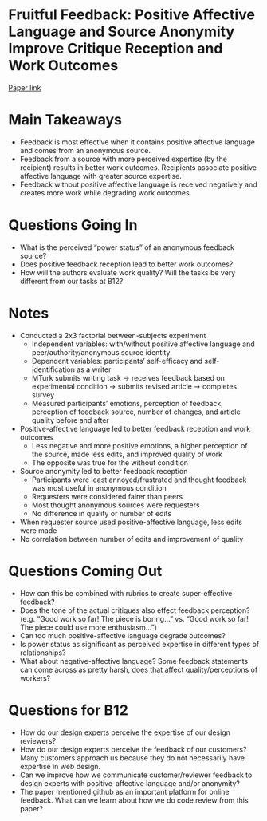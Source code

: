 # Fruitful Feedback: Positive Affective Language and Source Anonymity Improve Critique Reception and Work Outcomes
[Paper link](https://dl.acm.org/citation.cfm?id=2998319)

# Main Takeaways
* Feedback is most effective when it contains positive affective language and comes from an anonymous source.
* Feedback from a source with more perceived expertise (by the recipient) results in better work outcomes. Recipients associate positive affective language with greater source expertise.
* Feedback without positive affective language is received negatively and creates more work while degrading work outcomes.

# Questions Going In
* What is the perceived “power status” of an anonymous feedback source?
* Does positive feedback reception lead to better work outcomes?
* How will the authors evaluate work quality? Will the tasks be very different from our tasks at B12?

# Notes
* Conducted a 2x3 factorial between-subjects experiment
    * Independent variables: with/without positive affective language and peer/authority/anonymous source identity
    * Dependent variables: participants’ self-efficacy and self-identification as a writer
    * MTurk submits writing task -> receives feedback based on experimental condition -> submits revised article -> completes survey
    * Measured participants’ emotions, perception of feedback, perception of feedback source, number of changes, and article quality before and after
* Positive-affective language led to better feedback reception and work outcomes
    * Less negative and more positive emotions, a higher perception of the source, made less edits, and improved quality of work
    * The opposite was true for the without condition
*  Source anonymity led to better feedback reception
    * Participants were least annoyed/frustrated and thought feedback was most useful in anonymous condition
    * Requesters were considered fairer than peers
    * Most thought anonymous sources were requesters
    * No difference in quality or number of edits
* When requester source used positive-affective language, less edits were made
* No correlation between number of edits and improvement of quality

# Questions Coming Out
* How can this be combined with rubrics to create super-effective feedback?
* Does the tone of the actual critiques also effect feedback perception? (e.g. “Good work so far! The piece is boring…” vs. “Good work so far! The piece could use more enthusiasm…”)
* Can too much positive-affective language degrade outcomes?
* Is power status as significant as perceived expertise in different types of relationships?
* What about negative-affective language? Some feedback statements can come across as pretty harsh, does that affect quality/perceptions of workers?

# Questions for B12
* How do our design experts perceive the expertise of our design reviewers?
* How do our design experts perceive the feedback of our customers? Many customers approach us because they do not necessarily have expertise in web design.
* Can we improve how we communicate customer/reviewer feedback to design experts with positive-affective language and/or anonymity?
* The paper mentioned github as an important platform for online feedback. What can we learn about how we do code review from this paper?
